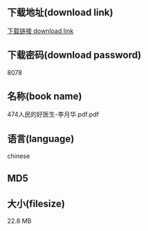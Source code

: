 ## 下载地址(download link)
[下载链接 download link](https://voluble-croquembouche-d321dc.netlify.app/?s=474%E4%BA%BA%E6%B0%91%E7%9A%84%E5%A5%BD%E5%8C%BB%E7%94%9F-%E6%9D%8E%E6%9C%88%E5%8D%8E.pdf)

## 下载密码(download password)
8078

## 名称(book name)
474人民的好医生-李月华.pdf.pdf

## 语言(language)
chinese

## MD5


## 大小(filesize)
22.8 MB
